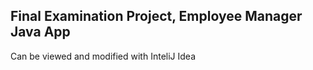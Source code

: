 <h2>Final Examination Project, Employee Manager Java App</h2>
<p> Can be viewed and modified with InteliJ Idea</p>
